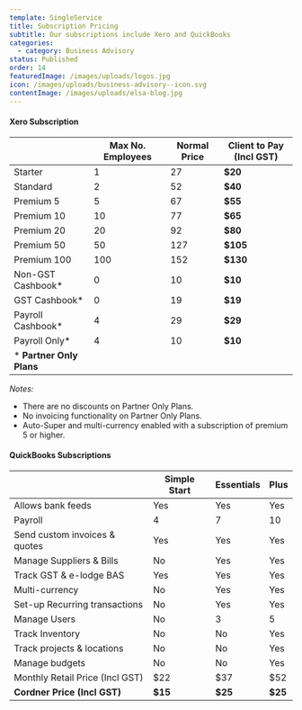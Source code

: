 ```yaml
---
template: SingleService
title: Subscription Pricing
subtitle: Our subscriptions include Xero and QuickBooks
categories:
  - category: Business Advisory
status: Published
order: 14
featuredImage: /images/uploads/logos.jpg
icon: /images/uploads/business-advisory--icon.svg
contentImage: /images/uploads/elsa-blog.jpg
---
```

#### Xero Subscription

|                           | Max No. Employees | Normal Price | **Client to Pay (Incl GST)** |
| ------------------------- | ----------------- | ------------ | ---------------------------- |
| Starter                   | 1                 | 27           | **$20**                      |
| Standard                  | 2                 | 52           | **$40**                      |
| Premium 5                 | 5                 | 67           | **$55**                      |
| Premium 10                | 10                | 77           | **$65**                      |
| Premium 20                | 20                | 92           | **$80**                      |
| Premium 50                | 50                | 127          | **$105**                     |
| Premium 100               | 100               | 152          | **$130**                     |
| Non-GST Cashbook*         | 0                 | 10           | **$10**                      |
| GST Cashbook*             | 0                 | 19           | **$19**                      |
| Payroll Cashbook*         | 4                 | 29           | **$29**                      |
| Payroll Only*             | 4                 | 10           | **$10**                      |
| \* **Partner Only Plans** |                   |              |                              |

*Notes:*

* There are no discounts on Partner Only Plans. 
* No invoicing functionality on Partner Only Plans.
* Auto-Super and multi-currency enabled with a subscription of premium 5 or higher.

#### QuickBooks Subscriptions

|                                 | Simple Start | Essentials | Plus    |
| ------------------------------- | ------------ | ---------- | ------- |
| Allows bank feeds               | Yes          | Yes        | Yes     |
| Payroll                         | 4            | 7          | 10      |
| Send custom invoices & quotes   | Yes          | Yes        | Yes     |
| Manage Suppliers & Bills        | No           | Yes        | Yes     |
| Track GST & e-lodge BAS         | Yes          | Yes        | Yes     |
| Multi-currency                  | No           | Yes        | Yes     |
| Set-up Recurring transactions   | No           | Yes        | Yes     |
| Manage Users                    | No           | 3          | 5       |
| Track Inventory                 | No           | No         | Yes     |
| Track projects & locations      | No           | No         | Yes     |
| Manage budgets                  | No           | No         | Yes     |
| Monthly Retail Price (Incl GST) | $22          | $37        | $52     |
| **Cordner Price (Incl GST)**    | **$15**      | **$25**    | **$25** |